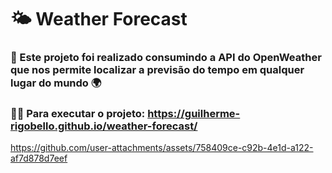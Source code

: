 # **🌤 Weather Forecast**
### 🚀 Este projeto foi realizado consumindo a API do OpenWeather que nos permite localizar a previsão do tempo em qualquer lugar do mundo 🌍

### 👨‍🚀 Para executar o projeto: https://guilherme-rigobello.github.io/weather-forecast/

https://github.com/user-attachments/assets/758409ce-c92b-4e1d-a122-af7d878d7eef






